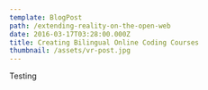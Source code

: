 ```yaml
---
template: BlogPost
path: /extending-reality-on-the-open-web
date: 2016-03-17T03:28:00.000Z
title: Creating Bilingual Online Coding Courses
thumbnail: /assets/vr-post.jpg
---
```

Testing